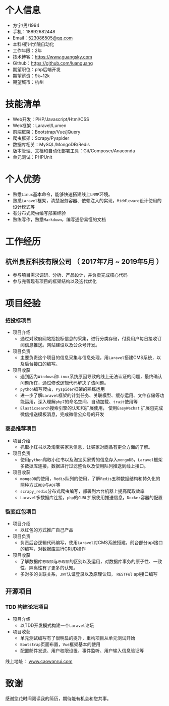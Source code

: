 # 个人信息
 - 方宇/男/1994
 - 手机：18892682448
 - Email：523086505@qq.com
 - 本科/衢州学院自动化
 - 工作年限：2年
 - 技术博客：https://www.guangsky.com
 - Github：https://github.com/luanguang
 - 期望职位：php后端开发
 - 期望薪资：9k~12k
 - 期望城市：杭州

# 技能清单

- Web开发：PHP/Javascript/Html/CSS
- Web框架：Laravel/Lumen
- 前端框架：Bootstrap/Vue/jQuery
- 爬虫框架：Scrapy/Pyspider
- 数据库相关：MySQL/MongoDB/Redis
- 版本管理、文档和自动化部署工具：Git/Composer/Anaconda
- 单元测试：PHPUnit

# 个人优势
- 熟悉`Linux`基本命令，能够快速搭建线上`LNMP`环境。
- 熟悉`Laravel`框架，清楚服务容器、依赖注入的实现，`Middleware`设计使用的设计模式等
- 有分布式爬虫编写部署经验
- 熟练写作，熟悉`Markdown`，编写通俗易懂的文档

# 工作经历

## 杭州良匠科技有限公司 （ 2017年7月 ~ 2019年5月 ）
- 参与项目需求调研、分析、产品设计，并负责完成核心代码
- 参与完善现有项目的框架结构以及迭代优化

# 项目经验
### 招投标项目
- 项目介绍
    - 通过对政府网站招投标信息的采集，进行分类存储，付费用户每日接收订阅信息推送。网站建设以及公众号开发。
- 项目负责
    - 主要负责这个项目的信息采集与信息处理，用`Laravel`搭建CMS系统，以及后台接口的编写。
- 项目收获
    - 遇到因为`Windows`和`Linux`系统原因导致的线上无法认证的问题，最终确认问题所在，通过修改逻辑代码解决了该问题。
    - `python`编写爬虫，`Pyspider`框架的熟练运用
    - 进一步了解`Laravel`框架的计划任务、关联模型、缓存运用、文件存储等功能运用，深入理解`php7`的命名空间、自动加载、`trait`使用等
    - `Elasticsearch`搜索引擎的认知和扩展使用， 使用`EasyWechat` 扩展包完成微信推送模板消息，完成微信公众号的开发

### 商品推荐项目
- 项目介绍
    - 抓取小红书以及淘宝买家秀信息，让买家对商品有更全方面的了解。
- 项目负责
    - 使用`python`爬取小红书以及淘宝买家秀的信息存入`mongoDB`，`Laravel`框架多数据库连接，数据进行过滤整合以及使用队列推送到线上接口。
- 项目收获
    - `mongoDB`的使用，`Redis`队列的使用，了解`Redis`五种数据结构和持久化的两种方式`RDB`与`AOF`等
    - `scrapy_redis`分布式爬虫编写，部署到六台机器上提高爬取效率
    - `Laravel`多数据库连接，`php`的`CURL`扩展使用推送信息，`Docker`容器的配置

### 裂变红包项目
- 项目介绍
    - 以红包的方式推广自己产品
- 项目负责
    - 负责后台逻辑代码编写，使用`Laravel`对CMS系统搭建，前台部分api接口的编写，对数据库进行CRUD操作
- 项目收获
    - 了解数据库`悲观锁`与`乐观锁`的区别以及运用，对数据库事务的原子性、一致性、隔离性有了更多的认知。
    - 多对多的关联关系，`JWT`认证登录以及原理认知， `RESTFul` api接口编写

## 开源项目
### TDD 构建论坛项目
- 项目介绍
    - 以TDD开发模式构建一个`Laravel`论坛
- 项目收获
    - 单元测试编写有了很明显的提升，重构项目从单元测试开始
    - `Bootstrap`页面布置，`Vue`框架基本的使用
    - 配置邮件发送、用户权限设置、事件监听、用户输入信息验证等    

线上地址： www.caowanrui.com

# 致谢
感谢您花时间阅读我的简历，期待能有机会和您共事。
    
    
